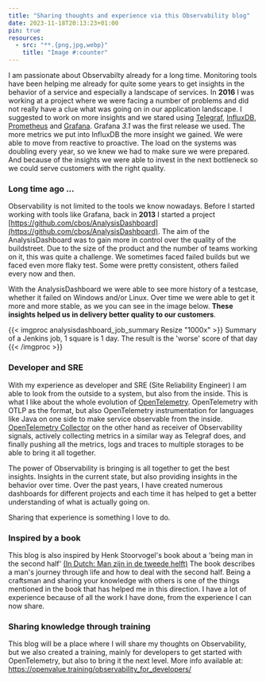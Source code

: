 ```yaml
---
title: "Sharing thoughts and experience via this Observability blog"
date: 2023-11-18T20:13:23+01:00
pin: true
resources:
  - src: "**.{png,jpg,webp}"
    title: "Image #:counter"
---
```


I am passionate about Observabilty already for a long time. Monitoring tools have been helping me already for quite some years to get insights in the behavior of a service and especially a landscape of services.
In **2016** I was working at a project where we were facing a number of problems and did not really have a clue what was going on in our application landscape. 
I suggested to work on more insights and we stared using [Telegraf](https://github.com/influxdata/telegraf), [InfluxDB](https://github.com/influxdata/influxdb), [Prometheus](https://github.com/prometheus/prometheus) and [Grafana](https://github.com/grafana/grafana). Grafana _3.1_ was the first release we used.
The more metrics we put into InfluxDB the more insight we gained. We were able to move from reactive to proactive. 
The load on the systems was doubling every year, so we knew we had to make sure we were prepared. And because of the insights we were able to invest in the next bottleneck so we could serve customers with the right quality.

### Long time ago ...
Observability is not limited to the tools we know nowadays. Before I started working with tools like Grafana, back in **2013** I started a project [https://github.com/cbos/AnalysisDashboard](https://github.com/cbos/AnalysisDashboard).
The aim of the AnalysisDashboard was to gain more in control over the quality of the buildstreet. Due to the size of the product and the number of teams working on it, this was quite a challenge. We sometimes faced failed builds but we faced even more flaky test. Some were pretty consistent, others failed every now and then.

With the AnalysisDashboard we were able to see more history of a testcase, whether it failed on Windows and/or Linux.
Over time we were able to get it more and more stable, as we you can see in the image below. **These insights helped us in delivery better quality to our customers**.

{{< imgproc analysisdashboard_job_summary Resize "1000x" >}}
Summary of a Jenkins job, 1 square is 1 day. The result is the 'worse' score of that day
{{< /imgproc >}}

### Developer and SRE
With my experience as developer and SRE (Site Reliability Engineer) I am able to look from the outside to a system, but also from the inside.
This is what I like about the whole evolution of [OpenTelemetry](https://opentelemetry.io). OpenTelemetry with OTLP as the format, but also OpenTelemetry instrumentation for languages like Java on one side to make service observable from the inside.
[OpenTelemetry Collector](https://opentelemetry.io/docs/collector/) on the other hand as receiver of Observability signals, actively collecting metrics in a similar way as Telegraf does, and finally pushing all the metrics, logs and traces to multiple storages to be able to bring it all together.

The power of Observability is bringing is all together to get the best insights. Insights in the current state, but also providing insights in the behavior over time.
Over the past years, I have created numerous dashboards for different projects and each time it has helped to get a better understanding of what is actually going on.

Sharing that experience is something I love to do. 

### Inspired by a book
This blog is also inspired by Henk Stoorvogel's book about a 'being man in the second half' [(In Dutch: Man zijn in de tweede helft)](https://www.henkstoorvogel.nl/webshop/geestelijkegroei/man-zijn-in-de-tweede-helft/30)
The book describes a man's journey through life and how to deal with the second half. Being a craftsman and sharing your knowledge with others is one of the things mentioned in the book that has helped me in this direction.
I have a lot of experience because of all the work I have done, from the experience I can now share.

### Sharing knowledge through training
This blog will be a place where I will share my thoughts on Observability, but we also created a training, mainly for developers to get started with OpenTelemetry, but also to bring it the next level.
More info available at: https://openvalue.training/observability_for_developers/